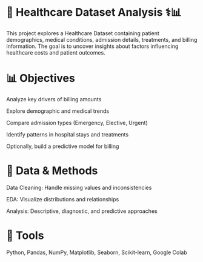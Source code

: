 # 🏥 Healthcare Dataset Analysis ⚕️📊

This project explores a Healthcare Dataset containing patient demographics, medical conditions, admission details, treatments, and billing information. The goal is to uncover insights about factors influencing healthcare costs and patient outcomes.


# 📊 Objectives

Analyze key drivers of billing amounts

Explore demographic and medical trends

Compare admission types (Emergency, Elective, Urgent)

Identify patterns in hospital stays and treatments

Optionally, build a predictive model for billing


# 🧹 Data & Methods

Data Cleaning: Handle missing values and inconsistencies

EDA: Visualize distributions and relationships

Analysis: Descriptive, diagnostic, and predictive approaches


# 🧰 Tools

Python, Pandas, NumPy, Matplotlib, Seaborn, Scikit-learn, Google Colab

